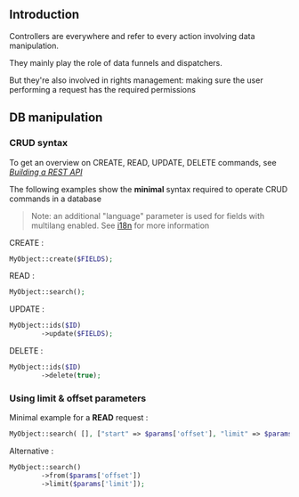 ## Introduction

Controllers are everywhere and refer to every action involving data manipulation.

They mainly play the role of data funnels and dispatchers.

But they're also involved in rights management: making sure the user performing a request has the required permissions



## DB manipulation

### CRUD syntax

To get an overview on CREATE, READ, UPDATE, DELETE commands, see [*Building a REST API*](../howtos-and-examples/rest-api.md)

The following examples show the **minimal** syntax required to operate CRUD commands in a database

> Note: an additional "language" parameter is used for fields with multilang enabled. See [i18n](i18n.md) for more information

CREATE :

```php
MyObject::create($FIELDS);
```

READ :

```php
MyObject::search();
```

UPDATE :

```php
MyObject::ids($ID)
    	->update($FIELDS);
```

DELETE :

```php
MyObject::ids($ID)
    	->delete(true);
```

### Using limit & offset parameters

Minimal example for a **READ** request :

```php
MyObject::search( [], ["start" => $params['offset'], "limit" => $params['limit']] );
```

Alternative :

```php
MyObject::search()
		->from($params['offset'])
		->limit($params['limit']);
```